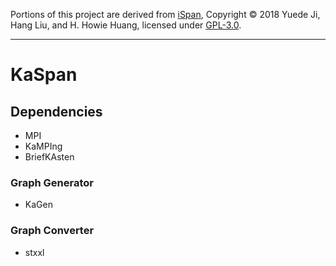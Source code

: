 Portions of this project are derived from [iSpan](https://github.com/iHeartGraph/iSpan),
Copyright © 2018 Yuede Ji, Hang Liu, and H. Howie Huang, licensed under [GPL-3.0](LICENSE).

---

# KaSpan

## Dependencies

- MPI
- KaMPIng
- BriefKAsten

### Graph Generator
- KaGen

### Graph Converter
- stxxl
